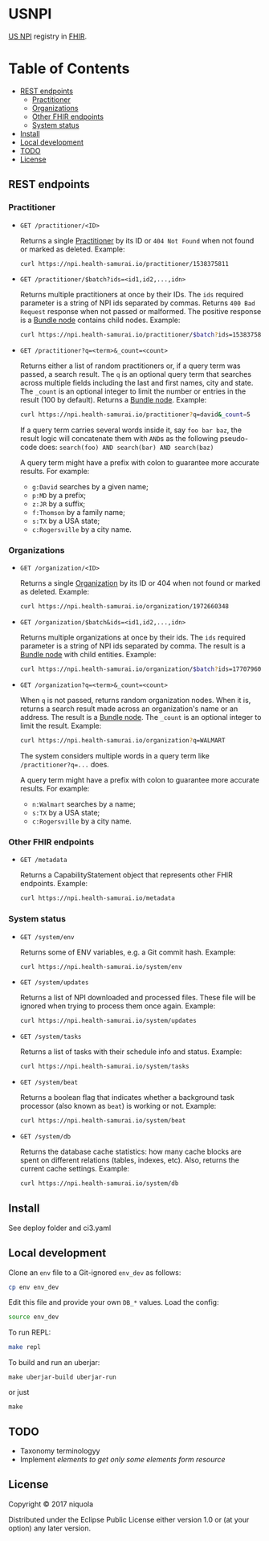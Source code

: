 # USNPI

[npi]: http://download.cms.gov/nppes/NPI_Files.html
[fhir]:https://www.hl7.org/fhir/
[bundle]:https://www.hl7.org/fhir/bundle.html
[pract]:https://www.hl7.org/fhir/practitioner.html
[org]:https://www.hl7.org/fhir/organization.html

[US NPI][npi] registry in [FHIR][fhir].

# Table of Contents

<!-- toc -->

- [REST endpoints](#rest-endpoints)
  * [Practitioner](#practitioner)
  * [Organizations](#organizations)
  * [Other FHIR endpoints](#other-fhir-endpoints)
  * [System status](#system-status)
- [Install](#install)
- [Local development](#local-development)
- [TODO](#todo)
- [License](#license)

<!-- tocstop -->

## REST endpoints

### Practitioner

- `GET /practitioner/<ID>`

  Returns a single [Practitioner][pract] by its ID or `404 Not Found` when not
  found or marked as deleted. Example:

  ```bash
  curl https://npi.health-samurai.io/practitioner/1538375811
  ```

- `GET /practitioner/$batch?ids=<id1,id2,...,idn>`

  Returns multiple practitioners at once by their IDs. The `ids` required
  parameter is a string of NPI ids separated by commas. Returns `400 Bad
  Request` response when not passed or malformed. The positive response is a
  [Bundle node][bundle] contains child nodes. Example:

  ```bash
  curl https://npi.health-samurai.io/practitioner/$batch?ids=1538375811,1447466727
  ```

- `GET /practitioner?q=<term>&_count=<count>`

  Returns either a list of random practitioners or, if a query term was passed,
  a search result. The `q` is an optional query term that searches across
  multiple fields including the last and first names, city and
  state. The `_count` is an optional integer to limit the number or entries in
  the result (100 by default). Returns a [Bundle node][bundle]. Example:

  ```bash
  curl https://npi.health-samurai.io/practitioner?q=david&_count=5
  ```

  If a query term carries several words inside it, say `foo bar baz`, the result
  logic will concatenate them with `AND`s as the following pseudo-code does:
  `search(foo) AND search(bar) AND search(baz)`

  A query term might have a prefix with colon to guarantee more accurate
  results. For example:

  - `g:David` searches by a given name;
  - `p:MD` by a prefix;
  - `z:JR` by a suffix;
  - `f:Thomson` by a family name;
  - `s:TX` by a USA state;
  - `c:Rogersville` by a city name.

### Organizations

- `GET /organization/<ID>`

  Returns a single [Organization][org] by its ID or 404 when not found or marked
  as deleted. Example:

  ```bash
  curl https://npi.health-samurai.io/organization/1972660348
  ```

- `GET /organization/$batch&ids=<id1,id2,...,idn>`

  Returns multiple organizations at once by their ids. The `ids` required
  parameter is a string of NPI ids separated by comma. The result is a [Bundle
  node][bundle] with child entities. Example:

  ```bash
  curl https://npi.health-samurai.io/organization/$batch?ids=1770796096,1700387479
  ```

- `GET /organization?q=<term>&_count=<count>`

  When `q` is not passed, returns random organization nodes. When it is, returns
  a search result made across an organization's name or an address. The result
  is a [Bundle node][bundle]. The `_count` is an optional integer to limit the
  result. Example:

  ```bash
  curl https://npi.health-samurai.io/organization?q=WALMART
  ```

  The system considers multiple words in a query term like `/practitioner?q=...`
  does.

  A query term might have a prefix with colon to guarantee more accurate
  results. For example:

  - `n:Walmart` searches by a name;
  - `s:TX` by a USA state;
  - `c:Rogersville` by a city name.

### Other FHIR endpoints

- `GET /metadata`

  Returns a CapabilityStatement object that represents other FHIR
  endpoints. Example:

  ```bash
  curl https://npi.health-samurai.io/metadata
  ```

### System status

- `GET /system/env`

  Returns some of ENV variables, e.g. a Git commit hash. Example:

  ```bash
  curl https://npi.health-samurai.io/system/env
  ```

- `GET /system/updates`

  Returns a list of NPI downloaded and processed files. These file will be
  ignored when trying to process them once again. Example:

  ```bash
  curl https://npi.health-samurai.io/system/updates
  ```

- `GET /system/tasks`

  Returns a list of tasks with their schedule info and status. Example:

  ```bash
  curl https://npi.health-samurai.io/system/tasks
  ```

- `GET /system/beat`

  Returns a boolean flag that indicates whether a background task processor (also
  known as `beat`) is working or not. Example:

  ```bash
  curl https://npi.health-samurai.io/system/beat
  ```

- `GET /system/db`

  Returns the database cache statistics: how many cache blocks are spent on
  different relations (tables, indexes, etc). Also, returns the current cache
  settings. Example:

  ```bash
  curl https://npi.health-samurai.io/system/db
  ```

## Install

See deploy folder and ci3.yaml

## Local development

Clone an `env` file to a Git-ignored `env_dev` as follows:

```bash
cp env env_dev
```

Edit this file and provide your own `DB_*` values. Load the config:

```bash
source env_dev
```

To run REPL:

```bash
make repl
```

To build and run an uberjar:

```
make uberjar-build uberjar-run
```

or just

```
make
```

## TODO

* Taxonomy terminologyy
* Implement _elements to get only some elements form resource_

## License

Copyright © 2017 niquola

Distributed under the Eclipse Public License either version 1.0 or (at
your option) any later version.
